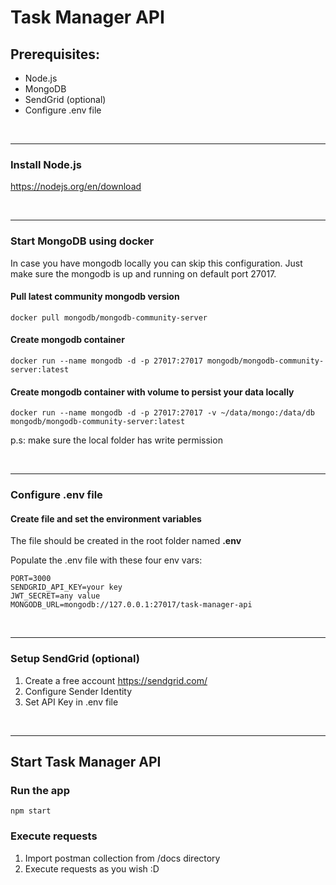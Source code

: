 # Task Manager API

## Prerequisites:

-   Node.js
-   MongoDB
-   SendGrid (optional)
-   Configure .env file

<br />

---

### Install Node.js

https://nodejs.org/en/download

<br />

---

### Start MongoDB using docker

In case you have mongodb locally you can skip this configuration.
Just make sure the mongodb is up and running on default port 27017.

#### Pull latest community mongodb version

`docker pull mongodb/mongodb-community-server`

#### Create mongodb container

`docker run --name mongodb -d -p 27017:27017 mongodb/mongodb-community-server:latest`

#### Create mongodb container with volume to persist your data locally

`docker run --name mongodb -d -p 27017:27017 -v ~/data/mongo:/data/db mongodb/mongodb-community-server:latest`

p.s: make sure the local folder has write permission

<br/>

---

### Configure .env file

#### Create file and set the environment variables

The file should be created in the root folder named **.env**

Populate the .env file with these four env vars:

```
PORT=3000
SENDGRID_API_KEY=your key
JWT_SECRET=any value
MONGODB_URL=mongodb://127.0.0.1:27017/task-manager-api
```

<br/>

---

### Setup SendGrid (optional)

1. Create a free account https://sendgrid.com/
2. Configure Sender Identity
3. Set API Key in .env file

<br/>

---

## Start Task Manager API

### Run the app

`npm start`

### Execute requests

1. Import postman collection from /docs directory
2. Execute requests as you wish :D
